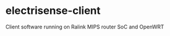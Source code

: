 electrisense-client
===================

Client software running on Ralink MIPS router SoC and OpenWRT